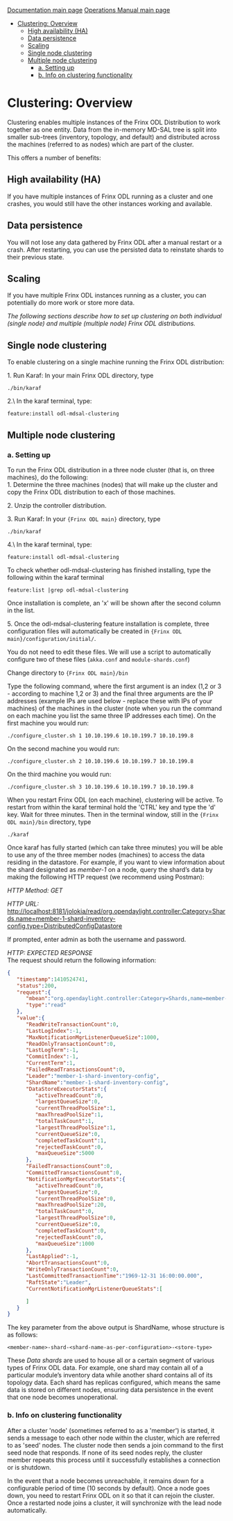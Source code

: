 [Documentation main page](https://frinxio.github.io/Frinx-docs/)
[Operations Manual main page](https://frinxio.github.io/Frinx-docs/FRINX_ODL_Distribution/Beryllium/operations_manual.html)
<!-- TOC -->

- [Clustering: Overview](#clustering-overview)
    - [High availability (HA)](#high-availability-ha)
    - [Data persistence](#data-persistence)
    - [Scaling](#scaling)
    - [Single node clustering](#single-node-clustering)
    - [Multiple node clustering](#multiple-node-clustering)
        - [a. Setting up](#a-setting-up)
        - [b. Info on clustering functionality](#b-info-on-clustering-functionality)

<!-- /TOC -->
# Clustering: Overview
Clustering enables multiple instances of the Frinx ODL Distribution to work together as one entity. Data from the in-memory MD-SAL tree is split into smaller sub-trees (inventory, topology, and default) and distributed across the machines (referred to as nodes) which are part of the cluster.

This offers a number of benefits:

## High availability (HA)
If you have multiple instances of Frinx ODL running as a cluster and one crashes, you would still have the other instances working and available.

## Data persistence  
You will not lose any data gathered by Frinx ODL after a manual restart or a crash. After restarting, you can use the persisted data to reinstate shards to their previous state.

## Scaling  
If you have multiple Frinx ODL instances running as a cluster, you can potentially do more work or store more data. 

*The following sections describe how to set up clustering on both individual (single node) and multiple (multiple node) Frinx ODL distributions.*

## Single node clustering  
To enable clustering on a single machine running the Frinx ODL distribution:  

1\. Run Karaf: In your main Frinx ODL directory, type

    ./bin/karaf  

2.\ In the karaf terminal, type:

    feature:install odl-mdsal-clustering

## Multiple node clustering  
### a. Setting up  
To run the Frinx ODL distribution in a three node cluster (that is, on three machines), do the following:  
1\. Determine the three machines (nodes) that will make up the cluster and copy the Frinx ODL distribution to each of those machines.  

2\. Unzip the controller distribution.  
 
3\. Run Karaf: In your `{Frinx ODL main}` directory, type

    ./bin/karaf 

4.\ In the karaf terminal, type:

    feature:install odl-mdsal-clustering

To check whether odl-mdsal-clustering has finished installing, type the following within the karaf terminal

    feature:list |grep odl-mdsal-clustering

Once installation is complete, an 'x' will be shown after the second column in the list.

5\. Once the odl-mdsal-clustering feature installation is complete,  three configuration files will automatically be created in `{Frinx ODL main}/configuration/initial/`. 

You do not need to edit these files. We will use a script to automatically configure two of these files (`akka.conf` and `module-shards.conf`)

Change directory to `{Frinx ODL main}/bin`

Type the following command, where the first argument is an index (1,2 or 3 - according to machine 1,2 or 3) and the final three arguments are the IP addresses (example IPs are used below - replace these with IPs of your machines) of the machines in the cluster (note when you run the command on each machine you list the same three IP addresses each time). On the first machine you would run:

    ./configure_cluster.sh 1 10.10.199.6 10.10.199.7 10.10.199.8

On the second machine you would run:

    ./configure_cluster.sh 2 10.10.199.6 10.10.199.7 10.10.199.8

On the third machine you would run:   

    ./configure_cluster.sh 3 10.10.199.6 10.10.199.7 10.10.199.8

When you restart Frinx ODL (on each machine), clustering will be active.
To restart from within the karaf terminal hold the 'CTRL' key and type the 'd' key.
Wait for three minutes. Then in the terminal window, still in the `{Frinx ODL main}/bin` directory, type

    ./karaf
    
Once karaf has fully started (which can take three minutes) you will be able to use any of the three member nodes (machines) to access the data residing in the datastore. For example, if you want to view information about the shard designated as *member-1* on a node, query the shard’s data by making the following HTTP request (we recommend using Postman): 

*HTTP Method: GET*  

*HTTP URL:* <http://localhost:8181/jolokia/read/org.opendaylight.controller:Category=Shards,name=member-1-shard-inventory-config,type=DistributedConfigDatastore>  

If prompted, enter admin as both the username and password.  

*HTTP: EXPECTED RESPONSE*   
The request should return the following information:  

```json
{  
   "timestamp":1410524741,
   "status":200,
   "request":{  
      "mbean":"org.opendaylight.controller:Category=Shards,name=member-1-shard-inventory-config,type=DistributedConfigDatastore",
      "type":"read"
   },
   "value":{  
      "ReadWriteTransactionCount":0,
      "LastLogIndex":-1,
      "MaxNotificationMgrListenerQueueSize":1000,
      "ReadOnlyTransactionCount":0,
      "LastLogTerm":-1,
      "CommitIndex":-1,
      "CurrentTerm":1,
      "FailedReadTransactionsCount":0,
      "Leader":"member-1-shard-inventory-config",
      "ShardName":"member-1-shard-inventory-config",
      "DataStoreExecutorStats":{  
         "activeThreadCount":0,
         "largestQueueSize":0,
         "currentThreadPoolSize":1,
         "maxThreadPoolSize":1,
         "totalTaskCount":1,
         "largestThreadPoolSize":1,
         "currentQueueSize":0,
         "completedTaskCount":1,
         "rejectedTaskCount":0,
         "maxQueueSize":5000
      },
      "FailedTransactionsCount":0,
      "CommittedTransactionsCount":0,
      "NotificationMgrExecutorStats":{  
         "activeThreadCount":0,
         "largestQueueSize":0,
         "currentThreadPoolSize":0,
         "maxThreadPoolSize":20,
         "totalTaskCount":0,
         "largestThreadPoolSize":0,
         "currentQueueSize":0,
         "completedTaskCount":0,
         "rejectedTaskCount":0,
         "maxQueueSize":1000
      },
      "LastApplied":-1,
      "AbortTransactionsCount":0,
      "WriteOnlyTransactionCount":0,
      "LastCommittedTransactionTime":"1969-12-31 16:00:00.000",
      "RaftState":"Leader",
      "CurrentNotificationMgrListenerQueueStats":[  

      ]
   }
}
```
The key parameter from the above output is ShardName, whose structure is as follows:

    <member-name>-shard-<shard-name-as-per-configuration>-<store-type>  

These *Data shards* are used to house all or a certain segment of various types of Frinx ODL data. For example, one shard may contain all of a particular module’s inventory data while another shard contains all of its topology data. Each shard has replicas configured, which means the same data is stored on different nodes, ensuring data persistence in the event that one node becomes unoperational.

### b. Info on clustering functionality 
After a cluster 'node' (sometimes referred to as a 'member') is started, it sends a message to each other node within the cluster, which are referred to as 'seed' nodes. The cluster node then sends a join command to the first seed node that responds. If none of its seed nodes reply, the cluster member repeats this process until it successfully establishes a connection or is shutdown.

In the event that a node becomes unreachable, it remains down for a configurable period of time (10 seconds by default). Once a node goes down, you need to restart Frinx ODL on it so that it can rejoin the cluster. Once a restarted node joins a cluster, it will synchronize with the lead node automatically.  
